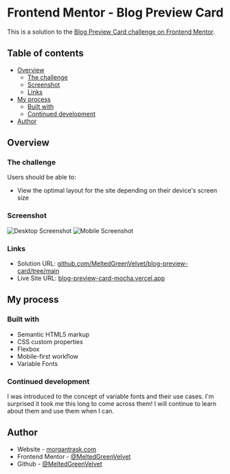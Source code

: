 # Frontend Mentor - Blog Preview Card

This is a solution to the [Blog Preview Card challenge on Frontend Mentor](https://www.frontendmentor.io/challenges/blog-preview-card-ckPaj01IcS).  

## Table of contents

- [Overview](#overview)
  - [The challenge](#the-challenge)
  - [Screenshot](#screenshot)
  - [Links](#links)
- [My process](#my-process)
  - [Built with](#built-with)
  - [Continued development](#continued-development)
- [Author](#author)

## Overview

### The challenge

Users should be able to:

- View the optimal layout for the site depending on their device's screen size

### Screenshot

![Desktop Screenshot](.screenshots/desktop-screenshot.png)
![Mobile Screenshot](.screenshots/mobile-screenshot.png)

### Links

- Solution URL: [github.com/MeltedGreenVelvet/blog-preview-card/tree/main](https://github.com/MeltedGreenVelvet/blog-preview-card/tree/main)
- Live Site URL: [blog-preview-card-mocha.vercel.app](https://blog-preview-card-mocha.vercel.app/)

## My process

### Built with

- Semantic HTML5 markup
- CSS custom properties
- Flexbox
- Mobile-first workflow
- Variable Fonts

### Continued development

I was introduced to the concept of variable fonts and their use cases. I'm surprised it took me this long to come across them! I will continue to learn about them and use them when I can.

## Author

- Website - [morgantrask.com](https://www.morgantrask.com/)
- Frontend Mentor - [@MeltedGreenVelvet](https://www.frontendmentor.io/profile/MeltedGreenVelvet)
- Github - [@MeltedGreenVelvet](https://github.com/MeltedGreenVelvet)
